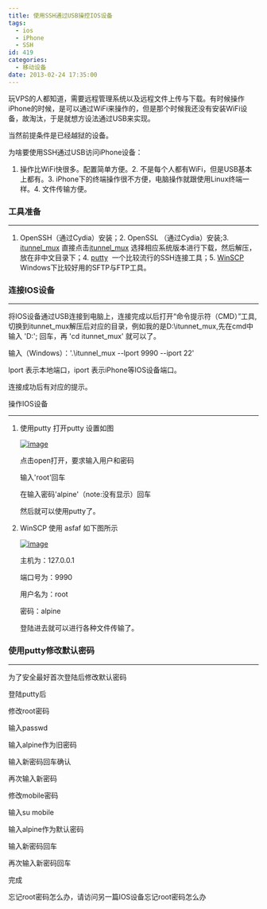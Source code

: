 ```yaml
---
title: 使用SSH通过USB操控IOS设备
tags:
  - ios
  - iPhone
  - SSH
id: 419
categories:
  - 移动设备
date: 2013-02-24 17:35:00
---
```


玩VPS的人都知道，需要远程管理系统以及远程文件上传与下载。有时候操作iPhone的时候，是可以通过WiFi来操作的，但是那个时候我还没有安装WiFi设备，故淘汰，于是就想方设法通过USB来实现。

当然前提条件是已经越狱的设备。

为啥要使用SSH通过USB访问iPhone设备：

1.  操作比WiFi快很多。配置简单方便。2.  不是每个人都有WiFi，但是USB基本上都有。3.  iPhone下的终端操作很不方便，电脑操作就跟使用Linux终端一样。4.  文件传输方便。  

### 工具准备

* * *

1.  OpenSSH（通过Cydia）安装；2.  OpenSSL （通过Cydia）安装;3.  [itunnel_mux](https://code.google.com/p/iphonetunnel-usbmuxconnectbyport/downloads/list) 直接点击[itunnel_mux](https://code.google.com/p/iphonetunnel-usbmuxconnectbyport/downloads/list) 选择相应系统版本进行下载，然后解压，放在非中文目录下；4.  [putty](http://www.chiark.greenend.org.uk/~sgtatham/putty/download.html)&#160; 一个比较流行的SSH连接工具；5.  [WinSCP](http://winscp.net/download/winscp439setup.exe) Windows下比较好用的SFTP与FTP工具。  

### 连接IOS设备

* * *

将IOS设备通过USB连接到电脑上，连接完成以后打开“命令提示符（CMD）”工具,切换到itunnet_mux解压后对应的目录，例如我的是D:\itunnet_mux,先在cmd中输入 'D:'; 回车，再 'cd itunnet_mux' 就可以了。

输入（Windows）：'.\itunnel_mux --lport 9990 --iport 22'

lport 表示本地端口，iport 表示iPhone等IOS设备端口。

连接成功后有对应的提示。

操作IOS设备

* * *

1.  使用putty
    打开putty
    设置如图

    [![image](http://www.vkilo.com/wp-content/uploads/2013/02/image_thumb.png "image")](http://www.vkilo.com/wp-content/uploads/2013/02/image.png)

    点击open打开，要求输入用户和密码

    输入'root'回车

    在输入密码'alpine'（note:没有显示）回车

    然后就可以使用putty了。
2.  WinSCP 使用 asfaf
    如下图所示

    [![image](http://www.vkilo.com/wp-content/uploads/2013/02/image_thumb1.png "image")](http://www.vkilo.com/wp-content/uploads/2013/02/image1.png)

    主机为：127.0.0.1

    端口号为：9990

    用户名为：root

    密码：alpine

    登陆进去就可以进行各种文件传输了。  

### 使用putty修改默认密码

* * *

为了安全最好首次登陆后修改默认密码

登陆putty后

修改root密码

输入passwd

输入alpine作为旧密码

输入新密码回车确认

再次输入新密码

修改mobile密码

输入su mobile

输入alpine作为默认密码

输入新密码回车

再次输入新密码回车

完成

忘记root密码怎么办，请访问另一篇IOS设备忘记root密码怎么办